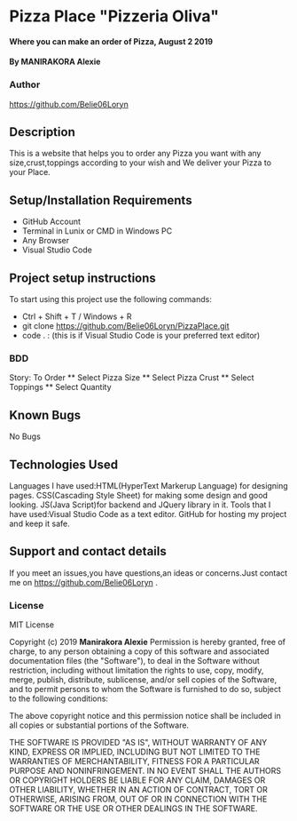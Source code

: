# Pizza Place "Pizzeria Oliva"
#### Where you can make an order of Pizza, August 2 2019
#### By MANIRAKORA Alexie
### Author
https://github.com/Belie06Loryn
## Description
This is a website that helps you to order any Pizza you want with any size,crust,toppings according to your wish and We deliver your Pizza to your Place. 
## Setup/Installation Requirements
* GitHub Account
* Terminal in Lunix or CMD in Windows PC
* Any Browser
* Visual Studio Code 
## Project setup instructions
To start using this project use the following commands:
* Ctrl + Shift + T   /  Windows + R
* git clone https://github.com/Belie06Loryn/PizzaPlace.git
* code . :  (this is if Visual Studio Code is your preferred text editor)
### BDD
Story: To Order 
** Select Pizza Size
** Select Pizza Crust
** Select Toppings
** Select Quantity
## Known Bugs
No Bugs
## Technologies Used
Languages I have used:HTML(HyperText Markerup Language) for designing pages.
                     CSS(Cascading Style Sheet) for making some design and good looking.
                     JS(Java Script)for backend and JQuery library in it.
Tools that I have used:Visual Studio Code as a text editor.
                       GitHub for hosting my project and keep it safe.
## Support and contact details
If you meet an issues,you have questions,an ideas or concerns.Just contact me on https://github.com/Belie06Loryn .
### License
MIT License

Copyright (c) 2019 **Manirakora Alexie**
Permission is hereby granted, free of charge, to any person obtaining a copy
of this software and associated documentation files (the "Software"), to deal
in the Software without restriction, including without limitation the rights
to use, copy, modify, merge, publish, distribute, sublicense, and/or sell
copies of the Software, and to permit persons to whom the Software is
furnished to do so, subject to the following conditions:

The above copyright notice and this permission notice shall be included in all
copies or substantial portions of the Software.

THE SOFTWARE IS PROVIDED "AS IS", WITHOUT WARRANTY OF ANY KIND, EXPRESS OR
IMPLIED, INCLUDING BUT NOT LIMITED TO THE WARRANTIES OF MERCHANTABILITY,
FITNESS FOR A PARTICULAR PURPOSE AND NONINFRINGEMENT. IN NO EVENT SHALL THE
AUTHORS OR COPYRIGHT HOLDERS BE LIABLE FOR ANY CLAIM, DAMAGES OR OTHER
LIABILITY, WHETHER IN AN ACTION OF CONTRACT, TORT OR OTHERWISE, ARISING FROM,
OUT OF OR IN CONNECTION WITH THE SOFTWARE OR THE USE OR OTHER DEALINGS IN THE
SOFTWARE.

